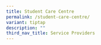 ```yaml
---
title: Student Care Centre
permalink: /student-care-centre/
variant: tiptap
description: ""
third_nav_title: Service Providers
---
```

<p></p>
